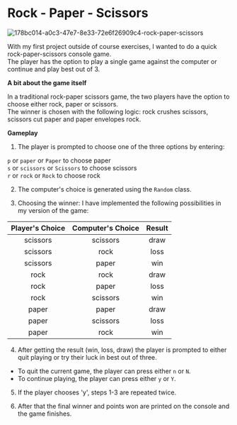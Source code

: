 # Rock - Paper - Scissors

![178bc014-a0c3-47e7-8e33-72e6f26909c4-rock-paper-scissors](https://github.com/ViktoriaValkova/CSharp-Fund-Additional-Projects/assets/132173101/cbd8eea9-de29-4f28-8d3c-d49081c38496)


With my first project outside of course exercises, I wanted to do a quick rock-paper-scissors console game.  
The player has the option to play a single game against the computer or continue and play best out of 3.

**A bit about the game itself**

In a traditional rock-paper scissors game, the two players have the option to choose either rock, paper or scissors.   
The winner is chosen with the following logic: rock crushes scissors, scissors cut paper and paper envelopes rock. 

**Gameplay**

1. The player is prompted to choose one of the three options by entering:

`p` or `paper` or `Paper` to choose paper  
`s` or `scissors` or `Scissors` to choose scissors   
`r` or `rock` or `Rock` to choose rock

2. The computer's choice is generated using the `Random` class. 

3. Choosing the winner: I have implemented the following possibilities in my version of the game: 

| Player's Choice | Computer's Choice | Result |
|      :---:     |      :-----:       |  :---: |
|       scissors  |        scissors   |  draw  |
|       scissors  |         rock      |  loss  |
|       scissors  |        paper      |  win   |
|       rock      |        rock       |  draw  |
|       rock      |        paper      |  loss  |
|       rock      |        scissors   |  win   |
|       paper     |        paper      |  draw  |
|       paper     |        scissors   |  loss  |
|       paper     |        rock       |  win   |

4. After getting the result (win, loss, draw) the player is prompted to either quit playing or try their luck in best out of three. 

* To quit the current game, the player can press either `n` or `N`.
* To continue playing, the player can press either `y` or `Y`.

5. If the player chooses 'y', steps 1-3 are repeated twice. 

6. After that the final winner and points won are printed on the console and the game finishes.
